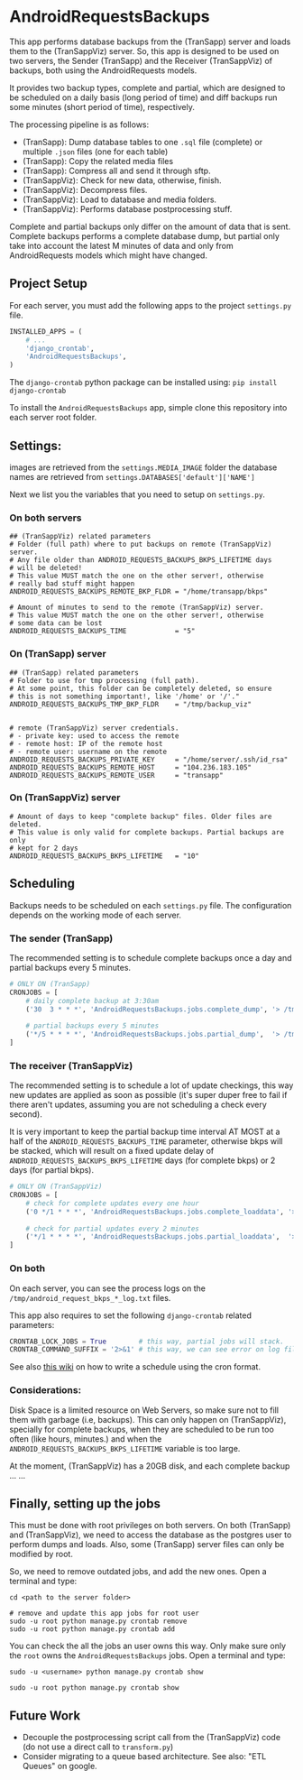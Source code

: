 # AndroidRequestsBackups

This app performs database backups from the (TranSapp) server and loads them to the (TranSappViz) server. So, this app is designed to be used on two servers, the Sender (TranSapp) and the Receiver (TranSappViz) of backups, both using the AndroidRequests models.

It provides two backup types, complete and partial, which are designed to be scheduled on a daily basis (long period of time) and diff backups run some minutes (short period of time), respectively.

The processing pipeline is as follows:

- (TranSapp): Dump database tables to one `.sql` file (complete) or multiple `.json` files (one for each table)
- (TranSapp): Copy the related media files
- (TranSapp): Compress all and send it through sftp.
- (TranSappViz): Check for new data, otherwise, finish.
- (TranSappViz): Decompress files.
- (TranSappViz): Load to database and media folders.
- (TranSappViz): Performs database postprocessing stuff. 

Complete and partial backups only differ on the amount of data that is sent. Complete backups performs a complete database dump, but partial only take into account the latest M minutes of data and only from AndroidRequests models which might have changed.


## Project Setup

For each server, you must add the following apps to the project `settings.py` file.

```python
INSTALLED_APPS = (
	# ...
	'django_crontab',
	'AndroidRequestsBackups',
)
```

The `django-crontab` python package can be installed using: `pip install django-crontab`

To install the `AndroidRequestsBackups` app, simple clone this repository into each server root folder.


## Settings:

images are retrieved from the `settings.MEDIA_IMAGE` folder
the database names are retrieved from `settings.DATABASES['default']['NAME']`


Next we list you the variables that you need to setup on `settings.py`. 



### On both servers

```(python)
## (TranSappViz) related parameters
# Folder (full path) where to put backups on remote (TranSappViz) server.
# Any file older than ANDROID_REQUESTS_BACKUPS_BKPS_LIFETIME days
# will be deleted!
# This value MUST match the one on the other server!, otherwise
# really bad stuff might happen
ANDROID_REQUESTS_BACKUPS_REMOTE_BKP_FLDR = "/home/transapp/bkps"

# Amount of minutes to send to the remote (TranSappViz) server.
# This value MUST match the one on the other server!, otherwise
# some data can be lost
ANDROID_REQUESTS_BACKUPS_TIME            = "5"
```


### On (TranSapp) server

```(python)
## (TranSapp) related parameters
# Folder to use for tmp processing (full path).
# At some point, this folder can be completely deleted, so ensure
# this is not something important!, like '/home' or '/'."
ANDROID_REQUESTS_BACKUPS_TMP_BKP_FLDR    = "/tmp/backup_viz"


# remote (TranSappViz) server credentials.
# - private key: used to access the remote
# - remote host: IP of the remote host
# - remote user: username on the remote
ANDROID_REQUESTS_BACKUPS_PRIVATE_KEY     = "/home/server/.ssh/id_rsa"
ANDROID_REQUESTS_BACKUPS_REMOTE_HOST     = "104.236.183.105"
ANDROID_REQUESTS_BACKUPS_REMOTE_USER     = "transapp"
```


### On (TranSappViz) server

```
# Amount of days to keep "complete backup" files. Older files are deleted.
# This value is only valid for complete backups. Partial backups are only
# kept for 2 days
ANDROID_REQUESTS_BACKUPS_BKPS_LIFETIME   = "10"
```



## Scheduling

Backups needs to be scheduled on each `settings.py` file. The configuration depends on the working mode of each server. 

### The sender (TranSapp)

The recommended setting is to schedule complete backups once a day and partial backups every 5 minutes.

```python
# ONLY ON (TranSapp)
CRONJOBS = [	
    # daily complete backup at 3:30am
    ('30  3 * * *', 'AndroidRequestsBackups.jobs.complete_dump', '> /tmp/android_request_bkps_complete_dump_log.txt')
    
    # partial backups every 5 minutes
    ('*/5 * * * *', 'AndroidRequestsBackups.jobs.partial_dump',  '> /tmp/android_request_bkps_partial_dump_log.txt')
]
```  

### The receiver (TranSappViz)

The recommended setting is to schedule a lot of update checkings, this way new updates are applied as soon as possible (it's super duper free to fail if there aren't updates, assuming you are not scheduling a check every second). 

It is very important to keep the partial backup time interval AT MOST at a half of the `ANDROID_REQUESTS_BACKUPS_TIME` parameter, otherwise bkps will be stacked, which will result on a fixed update delay of `ANDROID_REQUESTS_BACKUPS_BKPS_LIFETIME` days (for complete bkps) or 2 days (for partial bkps).

```python
# ONLY ON (TranSappViz)
CRONJOBS = [	
    # check for complete updates every one hour
    ('0 */1 * * *', 'AndroidRequestsBackups.jobs.complete_loaddata', '> /tmp/android_request_bkps_complete_loaddata_log.txt')
    
    # check for partial updates every 2 minutes
    ('*/1 * * * *', 'AndroidRequestsBackups.jobs.partial_loaddata',  '> /tmp/android_request_bkps_partial_loaddata_log.txt')
]
```

### On both

On each server, you can see the process logs on the `/tmp/android_request_bkps_*_log.txt` files.


This app also requires to set the following `django-crontab` related parameters:

```python
CRONTAB_LOCK_JOBS = True        # this way, partial jobs will stack.
CRONTAB_COMMAND_SUFFIX = '2>&1' # this way, we can see error on log files.
```

See also [this wiki](https://en.wikipedia.org/wiki/Cron#Format) on how to write a schedule using the cron format. 


### Considerations:

Disk Space is a limited resource on Web Servers, so make sure not to fill them with garbage (i.e, backups). This can only happen on (TranSappViz), specially for complete backups, when they are scheduled to be run too often (like hours, minutes.) and when the `ANDROID_REQUESTS_BACKUPS_BKPS_LIFETIME` variable is too large.

At the moment, (TranSappViz) has a 20GB disk, and each complete backup ... ...


## Finally, setting up the jobs

This must be done with root privileges on both servers. On both (TranSapp) and (TranSappViz), we need to access the database as the postgres user to perform dumps and loads. Also, some (TranSapp) server files can only be modified by root.

So, we need to remove outdated jobs, and add the new ones. Open a terminal and type:
```(bash)
cd <path to the server folder>

# remove and update this app jobs for root user
sudo -u root python manage.py crontab remove
sudo -u root python manage.py crontab add
```

You can check the all the jobs an user owns this way. Only make sure only the `root` owns the `AndroidRequestsBackups` jobs. Open a terminal and type:
```(bash)
sudo -u <username> python manage.py crontab show

sudo -u root python manage.py crontab show
```

## Future Work

- Decouple the postprocessing script call from the (TranSappViz) code (do not use a direct call to `transform.py`)
- Consider migrating to a queue based architecture. See also: "ETL Queues" on google.

